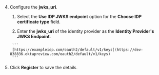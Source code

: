 4. Configure the **jwks\_uri**. 

      1. Select the **Use IDP JWKS endpoint** option for the **Choose IDP certificate type** field.
        
      2. Enter the **jwks\_uri** of the identity provider as the **Identity Provider's JWKS Endpoint**. 

        ```
        [https://exampleidp.com/oauth2/default/v1/keys](https://dev-838836.oktapreview.com/oauth2/default/v1/keys)
        ```
        
5. Click **Register** to save the details.

